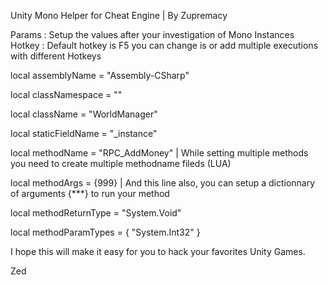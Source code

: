 Unity Mono Helper for Cheat Engine | By Zupremacy

Params : Setup the values after your investigation of Mono Instances
Hotkey : Default hotkey is F5 you can change is or add multiple executions with different Hotkeys

local assemblyName = "Assembly-CSharp"

local classNamespace = ""

local className = "WorldManager"

local staticFieldName = "_instance"

local methodName = "RPC_AddMoney" 	| While setting multiple methods you need to create multiple methodname fileds (LUA)

local methodArgs = {999} 			| And this line also, you can setup a dictionnary of arguments  {***} to run your method

local methodReturnType = "System.Void"

local methodParamTypes = { "System.Int32" }


I hope this will make it easy for you to hack your favorites Unity Games.

Zed
